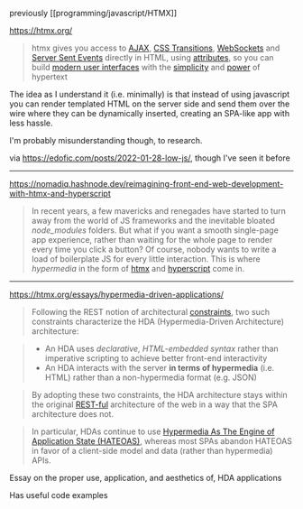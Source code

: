 previously [[programming/javascript/HTMX]]

https://htmx.org/

> htmx gives you access to [AJAX](https://htmx.org/docs#ajax), [CSS Transitions](https://htmx.org/docs#css_transitions), [WebSockets](https://htmx.org/docs#websockets) and [Server Sent Events](https://htmx.org/docs#sse) directly in HTML, using [attributes](https://htmx.org/reference#attributes), so you can build [modern user interfaces](https://htmx.org/examples) with the [simplicity](https://en.wikipedia.org/wiki/HATEOAS) and [power](https://www.ics.uci.edu/~fielding/pubs/dissertation/rest_arch_style.htm) of hypertext

The idea as I understand it (i.e. minimally) is that instead of using javascript you can render templated HTML on the server side and send them over the wire where they can be dynamically inserted, creating an SPA-like app with less hassle.

I'm probably misunderstanding though, to research.

via https://edofic.com/posts/2022-01-28-low-js/, though I've seen it before

-----
https://nomadiq.hashnode.dev/reimagining-front-end-web-development-with-htmx-and-hyperscript

> In recent years, a few mavericks and renegades have started to turn away from the world of JS frameworks and the inevitable bloated _node_modules_ folders. But what if you want a smooth single-page app experience, rather than waiting for the whole page to render every time you click a button? Of course, nobody wants to write a load of boilerplate JS for every little interaction. This is where _hypermedia_ in the form of [htmx](https://htmx.org/) and [hyperscript](https://hyperscript.org/) come in.

------------

https://htmx.org/essays/hypermedia-driven-applications/

> Following the REST notion of architectural [constraints](https://www.ics.uci.edu/~fielding/pubs/dissertation/rest_arch_style.htm), two such constraints characterize the HDA (Hypermedia-Driven Architecture) architecture:

> -   An HDA uses _declarative, HTML-embedded syntax_ rather than imperative scripting to achieve better front-end interactivity
> -   An HDA interacts with the server **in terms of hypermedia** (i.e. HTML) rather than a non-hypermedia format (e.g. JSON)

> By adopting these two constraints, the HDA architecture stays within the original [REST-ful](https://developer.mozilla.org/en-US/docs/Glossary/REST) architecture of the web in a way that the SPA architecture does not.

> In particular, HDAs continue to use [Hypermedia As The Engine of Application State (HATEOAS)](https://htmx.org/essays/hateoas/), whereas most SPAs abandon HATEOAS in favor of a client-side model and data (rather than hypermedia) APIs.

Essay on the proper use, application, and aesthetics of, HDA applications

Has useful code examples